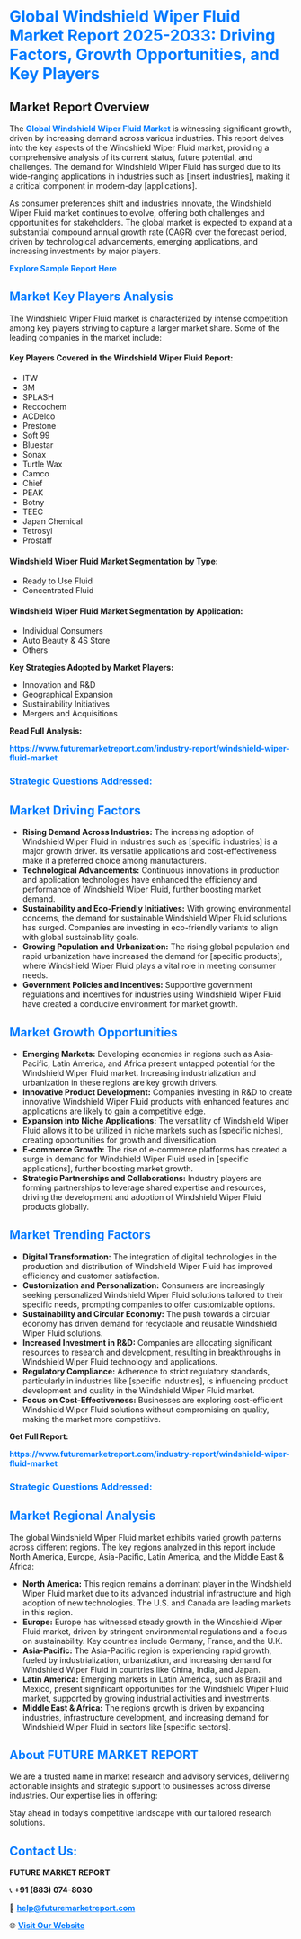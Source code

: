 <h1 style="color: #007BFF;">Global Windshield Wiper Fluid Market Report 2025-2033: Driving Factors, Growth Opportunities, and Key Players</h1>

<section id="overview">
<h2>Market Report Overview</h2>
<p>The <a href="https://www.futuremarketreport.com/industry-report/windshield-wiper-fluid-market" style="color: #007BFF; text-decoration: none;"><strong>Global Windshield Wiper Fluid Market</strong></a> is witnessing significant growth, driven by increasing demand across various industries. This report delves into the key aspects of the Windshield Wiper Fluid market, providing a comprehensive analysis of its current status, future potential, and challenges. The demand for Windshield Wiper Fluid has surged due to its wide-ranging applications in industries such as [insert industries], making it a critical component in modern-day [applications].</p>
<p>As consumer preferences shift and industries innovate, the Windshield Wiper Fluid market continues to evolve, offering both challenges and opportunities for stakeholders. The global market is expected to expand at a substantial compound annual growth rate (CAGR) over the forecast period, driven by technological advancements, emerging applications, and increasing investments by major players.</p>
</section>

<section id="overview">
<p><a href="https://www.futuremarketreport.com/request-sample/reportId=102639" style="color: #007BFF; text-decoration: none;"><strong>Explore Sample Report Here</strong></a></p>
</section>

<section id="key-players">
<h2 style="color: #007BFF;">Market Key Players Analysis</h2>
<p>The Windshield Wiper Fluid market is characterized by intense competition among key players striving to capture a larger market share. Some of the leading companies in the market include:</p>
<h4>Key Players Covered in the Windshield Wiper Fluid Report:</h4>
<ul><li>ITW</li><li>3M</li><li>SPLASH</li><li>Reccochem</li><li>ACDelco</li><li>Prestone</li><li>Soft 99</li><li>Bluestar</li><li>Sonax</li><li>Turtle Wax</li><li>Camco</li><li>Chief</li><li>PEAK</li><li>Botny</li><li>TEEC</li><li>Japan Chemical</li><li>Tetrosyl</li><li>Prostaff</li></ul>
<h4>Windshield Wiper Fluid Market Segmentation by Type:</h4>
<ul><li>Ready to Use Fluid</li><li>Concentrated Fluid</li></ul>

<h4>Windshield Wiper Fluid Market Segmentation by Application:</h4>
<ul><li>Individual Consumers</li><li>Auto Beauty &amp; 4S Store</li><li>Others</li></ul>
<p><strong>Key Strategies Adopted by Market Players:</strong></p>
<ul>
<li>Innovation and R&D</li>
<li>Geographical Expansion</li>
<li>Sustainability Initiatives</li>
<li>Mergers and Acquisitions</li>
</ul>
</section>

<section>
<p><strong>Read Full Analysis: </strong></p><a href="https://www.futuremarketreport.com/industry-report/windshield-wiper-fluid-market" style="color: #007BFF; text-decoration: none;"><strong>https://www.futuremarketreport.com/industry-report/windshield-wiper-fluid-market</strong></a>
<h3 style="color: #007BFF;">Strategic Questions Addressed:</h3>
</section>

<section id="driving-factors">
<h2 style="color: #007BFF;">Market Driving Factors</h2>
<ul>
<li><strong>Rising Demand Across Industries:</strong> The increasing adoption of Windshield Wiper Fluid in industries such as [specific industries] is a major growth driver. Its versatile applications and cost-effectiveness make it a preferred choice among manufacturers.</li>
<li><strong>Technological Advancements:</strong> Continuous innovations in production and application technologies have enhanced the efficiency and performance of Windshield Wiper Fluid, further boosting market demand.</li>
<li><strong>Sustainability and Eco-Friendly Initiatives:</strong> With growing environmental concerns, the demand for sustainable Windshield Wiper Fluid solutions has surged. Companies are investing in eco-friendly variants to align with global sustainability goals.</li>
<li><strong>Growing Population and Urbanization:</strong> The rising global population and rapid urbanization have increased the demand for [specific products], where Windshield Wiper Fluid plays a vital role in meeting consumer needs.</li>
<li><strong>Government Policies and Incentives:</strong> Supportive government regulations and incentives for industries using Windshield Wiper Fluid have created a conducive environment for market growth.</li>
</ul>
</section>

<section id="growth-opportunities">
<h2 style="color: #007BFF;">Market Growth Opportunities</h2>
<ul>
<li><strong>Emerging Markets:</strong> Developing economies in regions such as Asia-Pacific, Latin America, and Africa present untapped potential for the Windshield Wiper Fluid market. Increasing industrialization and urbanization in these regions are key growth drivers.</li>
<li><strong>Innovative Product Development:</strong> Companies investing in R&D to create innovative Windshield Wiper Fluid products with enhanced features and applications are likely to gain a competitive edge.</li>
<li><strong>Expansion into Niche Applications:</strong> The versatility of Windshield Wiper Fluid allows it to be utilized in niche markets such as [specific niches], creating opportunities for growth and diversification.</li>
<li><strong>E-commerce Growth:</strong> The rise of e-commerce platforms has created a surge in demand for Windshield Wiper Fluid used in [specific applications], further boosting market growth.</li>
<li><strong>Strategic Partnerships and Collaborations:</strong> Industry players are forming partnerships to leverage shared expertise and resources, driving the development and adoption of Windshield Wiper Fluid products globally.</li>
</ul>
</section>

<section id="trending-factors">
<h2 style="color: #007BFF;">Market Trending Factors</h2>
<ul>
<li><strong>Digital Transformation:</strong> The integration of digital technologies in the production and distribution of Windshield Wiper Fluid has improved efficiency and customer satisfaction.</li>
<li><strong>Customization and Personalization:</strong> Consumers are increasingly seeking personalized Windshield Wiper Fluid solutions tailored to their specific needs, prompting companies to offer customizable options.</li>
<li><strong>Sustainability and Circular Economy:</strong> The push towards a circular economy has driven demand for recyclable and reusable Windshield Wiper Fluid solutions.</li>
<li><strong>Increased Investment in R&D:</strong> Companies are allocating significant resources to research and development, resulting in breakthroughs in Windshield Wiper Fluid technology and applications.</li>
<li><strong>Regulatory Compliance:</strong> Adherence to strict regulatory standards, particularly in industries like [specific industries], is influencing product development and quality in the Windshield Wiper Fluid market.</li>
<li><strong>Focus on Cost-Effectiveness:</strong> Businesses are exploring cost-efficient Windshield Wiper Fluid solutions without compromising on quality, making the market more competitive.</li>
</ul>
</section>

<section>
<p><strong>Get Full Report: </strong></p><a href="https://www.futuremarketreport.com/industry-report/windshield-wiper-fluid-market" style="color: #007BFF; text-decoration: none;"><strong>https://www.futuremarketreport.com/industry-report/windshield-wiper-fluid-market</strong></a>
<h3 style="color: #007BFF;">Strategic Questions Addressed:</h3>
</section>


<section id="regional-analysis">
<h2 style="color: #007BFF;">Market Regional Analysis</h2>
<p>The global Windshield Wiper Fluid market exhibits varied growth patterns across different regions. The key regions analyzed in this report include North America, Europe, Asia-Pacific, Latin America, and the Middle East & Africa:</p>
<ul>
<li><strong>North America:</strong> This region remains a dominant player in the Windshield Wiper Fluid market due to its advanced industrial infrastructure and high adoption of new technologies. The U.S. and Canada are leading markets in this region.</li>
<li><strong>Europe:</strong> Europe has witnessed steady growth in the Windshield Wiper Fluid market, driven by stringent environmental regulations and a focus on sustainability. Key countries include Germany, France, and the U.K.</li>
<li><strong>Asia-Pacific:</strong> The Asia-Pacific region is experiencing rapid growth, fueled by industrialization, urbanization, and increasing demand for Windshield Wiper Fluid in countries like China, India, and Japan.</li>
<li><strong>Latin America:</strong> Emerging markets in Latin America, such as Brazil and Mexico, present significant opportunities for the Windshield Wiper Fluid market, supported by growing industrial activities and investments.</li>
<li><strong>Middle East & Africa:</strong> The region’s growth is driven by expanding industries, infrastructure development, and increasing demand for Windshield Wiper Fluid in sectors like [specific sectors].</li>
</ul>
</section>

<footer>
<h2 style="color: #007BFF;">About FUTURE MARKET REPORT</h2>
<p>We are a trusted name in market research and advisory services, delivering actionable insights and strategic support to businesses across diverse industries. Our expertise lies in offering:</p>

<p>Stay ahead in today’s competitive landscape with our tailored research solutions.</p>

<h2 style="color: #007BFF;">Contact Us:</h2>
<p><strong>FUTURE MARKET REPORT</strong></p>
<p>📞 <strong>+91 (883) 074-8030</strong></p>
<p>📧 <strong><a href="mailto:help@futuremarketreport.com" style="color: #007BFF;">help@futuremarketreport.com</a></strong></p>
<p>🌐 <strong><a href="https://www.futuremarketreport.com/" style="color: #007BFF;">Visit Our Website</a></strong></p>
</footer>